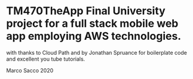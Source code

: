 # TM470TheApp Final University project for a full stack mobile web app employing AWS technologies.


with thanks to Cloud Path and by Jonathan Spruance for boilerplate code and excellent you tube tutorials.

Marco Sacco 2020
